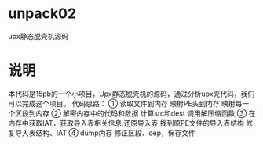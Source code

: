 # unpack02
upx静态脱壳机源码

# 说明
本代码是15pb的一个小项目，Upx静态脱壳机的源码，通过分析upx壳代码，我们可以完成这个项目。
代码思路：
① 读取文件到内存
映射PE头到内存
映射每一个区段到内存
② 解密内存中的代码和数据
计算src和dest
调用解压缩函数
③ 在内存中获取IAT，获取导入表相关信息,还原导入表
找到原PE文件的导入表结构
修复导入表结构、IAT
④ dump内存
修正区段、oep，保存文件
